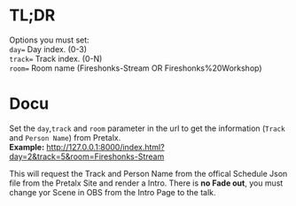 # TL;DR

Options you must set: <br>
`day=` Day index. (0-3) <br>
`track=` Track index. (0-N) <br>
`room=` Room name (Fireshonks-Stream OR Fireshonks%20Workshop) <br>

# Docu

Set the `day`,`track` and `room` parameter in the url to get the information (`Track` and `Person Name`) from Pretalx. <br>
**Example:** http://127.0.0.1:8000/index.html?day=2&track=5&room=Fireshonks-Stream

This will request the Track and Person Name from the offical Schedule Json file from the Pretalx Site and render a Intro. There is **no Fade out**, you must change yor Scene in OBS from the Intro Page to the talk.

